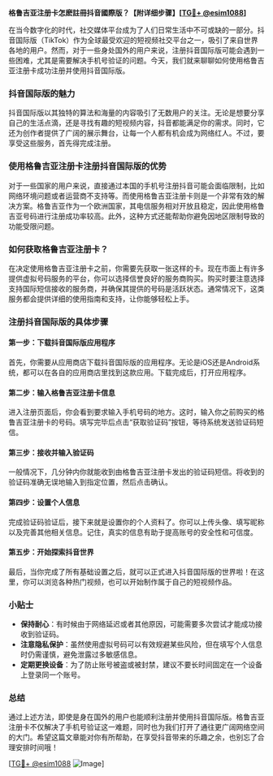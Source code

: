 **格鲁吉亚注册卡怎麽註冊抖音國際版？【附详细步骤】[[TG💪+ @esim1088](https://t.me/s/esim1088)]**

在当今数字化的时代，社交媒体平台成为了人们日常生活中不可或缺的一部分。抖音国际版（TikTok）作为全球最受欢迎的短视频社交平台之一，吸引了来自世界各地的用户。然而，对于一些身处国外的用户来说，注册抖音国际版可能会遇到一些困难，尤其是需要解决手机号验证的问题。今天，我们就来聊聊如何使用格鲁吉亚注册卡成功注册并使用抖音国际版。

### 抖音国际版的魅力

抖音国际版以其独特的算法和海量的内容吸引了无数用户的关注。无论是想要分享自己的生活点滴，还是寻找有趣的短视频内容，抖音都能满足你的需求。同时，它还为创作者提供了广阔的展示舞台，让每一个人都有机会成为网络红人。不过，要享受这些服务，首先得完成注册。

### 使用格鲁吉亚注册卡注册抖音国际版的优势

对于一些国家的用户来说，直接通过本国的手机号注册抖音可能会面临限制，比如网络环境问题或者运营商不支持等。而使用格鲁吉亚注册卡则是一个非常有效的解决方案。格鲁吉亚作为一个欧洲国家，其电信服务相对开放且稳定，因此使用格鲁吉亚号码进行注册成功率较高。此外，这种方式还能帮助你避免因地区限制导致的功能受限问题。

### 如何获取格鲁吉亚注册卡？

在决定使用格鲁吉亚注册卡之前，你需要先获取一张这样的卡。现在市面上有许多提供虚拟号码服务的平台，你可以选择信誉良好的服务商购买。购买时要注意选择支持国际短信接收的服务商，并确保其提供的号码是活跃状态。通常情况下，这类服务都会提供详细的使用指南和支持，让你能够轻松上手。

### 注册抖音国际版的具体步骤

#### 第一步：下载抖音国际版应用程序
首先，你需要从应用商店下载抖音国际版的应用程序。无论是iOS还是Android系统，都可以在各自的应用商店里找到这款应用。下载完成后，打开应用程序。

#### 第二步：输入格鲁吉亚注册卡信息
进入注册页面后，你会看到要求输入手机号码的地方。这时，输入你之前购买的格鲁吉亚注册卡的号码。填写完毕后点击“获取验证码”按钮，等待系统发送验证码短信。

#### 第三步：接收并输入验证码
一般情况下，几分钟内你就能收到由格鲁吉亚注册卡发出的验证码短信。将收到的验证码准确无误地输入到指定位置，然后点击确认。

#### 第四步：设置个人信息
完成验证码验证后，接下来就是设置你的个人资料了。你可以上传头像、填写昵称以及完善其他相关信息。记住，真实的信息有助于提高账号的安全性和可信度。

#### 第五步：开始探索抖音世界
最后，当你完成了所有基础设置之后，就可以正式进入抖音国际版的世界啦！在这里，你可以浏览各种热门视频，也可以开始制作属于自己的短视频作品。

### 小贴士

- **保持耐心**：有时候由于网络延迟或者其他原因，可能需要多次尝试才能成功接收到验证码。
- **注意隐私保护**：虽然使用虚拟号码可以有效规避某些风险，但在填写个人信息时仍需谨慎，避免泄露过多敏感信息。
- **定期更换设备**：为了防止账号被盗或被封禁，建议不要长时间固定在一个设备上登录同一个账号。

### 总结

通过上述方法，即使是身在国外的用户也能顺利注册并使用抖音国际版。格鲁吉亚注册卡不仅解决了手机号验证这一难题，同时也为我们打开了通往更广阔网络空间的大门。希望这篇文章能对你有所帮助，在享受抖音带来的乐趣之余，也别忘了合理安排时间哦！

[[TG💪+ @esim1088](https://t.me/s/esim1088) ![Image](https://i.postimg.cc/4NQfJmqS/Snipaste-2025-05-13-00-14-12.png)]